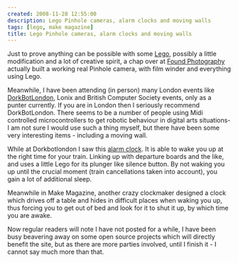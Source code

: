 ```yaml
---
created: 2008-11-28 12:55:00
description: Lego Pinhole cameras, alarm clocks and moving walls
tags: [lego, make magazine]
title: Lego Pinhole cameras, alarm clocks and moving walls
---
```

Just to prove anything can be possible with some [Lego](Lego "The best known construction toy"), possibly a little modification and a lot of creative spirit, a chap over at <a href="http://www.foundphotography.com/PhotoThoughts/archives/2005/10/medium_format_p.html">Found Photography</a> actually built a working real Pinhole camera, with film winder and everything using Lego.

Meanwhile, I have been attending (in person) many London events like <a href="http://dorkbot.org/dorkbotlondon/" >DorkBotLondon</a>, Lonix and British Computer Society events, only as a punter currently. If you are in London then I seriously recommend DorkBotLondon. There seems to be a number of people using Midi controlled microcontrollers to get robotic behaviour in digital arts situations- I am not sure I would use such a thing myself, but there have been some very interesting items - including a moving wall.

While at Dorkbotlondon I saw this <a href="http://drinkbroken.typepad.com/drink_broken/2005/10/weve_been_talki.html" >alarm clock</a>. It is able to wake you up at the right time for your train. Linking up with departure boards and the like, and uses a little Lego for its plunger like silence button. By not waking you up until the crucial moment (train cancellations taken into account), you gain a lot of additional sleep.

Meanwhile in Make Magazine, another crazy clockmaker designed a clock which drives off a table and hides in difficult places when waking you up, thus forcing you to get out of bed and look for it to shut it up, by which time you are awake.

Now regular readers will note I have not posted for a while, I have been busy beavering away on some open source projects which will directly benefit the site, but as there are more parties involved, until I finish it - I cannot say much more than that.

